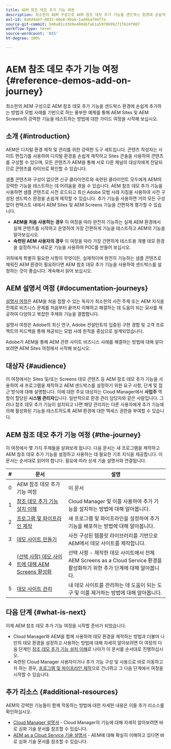 ```yaml
---
title: AEM 참조 데모 추가 기능 여정
description: 최소한의 AEM 구성으로 AEM 참조 데모 추가 기능을 샌드박스 환경에 손쉽게 추가하는 방법과 모범 사례를 기반으로 하는 풍부한 예제를 통해 AEM의 강력한 기능을 테스트하는 방법에 대한 가이드 여정을 시작해 보십시오.
exl-id: 8a6d4abf-0832-40e8-9ba6-1ad4ba794ffa
source-git-commit: 940a01cd3b9e4804bfab1a5970699271f624f087
workflow-type: tm+mt
source-wordcount: '855'
ht-degree: 100%

---
```


# AEM 참조 데모 추가 기능 여정 {#reference-demos-add-on-journey}

최소한의 AEM 구성으로 AEM 참조 데모 추가 기능을 샌드박스 환경에 손쉽게 추가하는 방법과 모범 사례를 기반으로 하는 풍부한 예제를 통해 AEM Sites 및 AEM Screens의 강력한 기능을 테스트하는 방법에 대한 가이드 여정을 시작해 보십시오.

## 소개 {#introduction}

AEM은 디지털 환경 제작 및 관리를 위한 강력한 도구 세트입니다. 콘텐츠 작성자는 사이트 편집기를 사용하여 디지털 환경을 손쉽게 제작하고 Sites 콘솔을 사용하여 콘텐츠를 구성할 수 있으며, 모든 콘텐츠가 AEM을 통해 서로 다른 채널의 대상자에게 전달되므로 콘텐츠를 라이브로 확인할 수 있습니다.

샘플 콘텐츠와 구성이 없으면 신규 클라이언트와 숙련된 클라이언트 모두에게 AEM의 강력한 기능을 테스트하는 데 어려움을 겪을 수 있습니다. AEM 참조 데모 추가 기능을 사용하면 샘플 콘텐츠로 사전 로드되고 최신 Adobe 모범 사례 지침을 사용하여 사전 구성된 샌드박스 환경을 손쉽게 제작할 수 있습니다. 추가 기능을 사용하면 거의 모든 구성 없이 컨텍스트 내에서 AEM Sites 및 AEM Screens 기능을 간편하게 평가할 수 있습니다.

* **AEM을 처음 사용하는 경우** 이 여정을 따라 완전히 기능하는 실제 AEM 환경에서 실제 콘텐츠를 시작하고 운영하여 가장 간편하게 기능을 테스트하고 AEM의 기능을 알아보십시오.
* **숙련된 AEM 사용자의 경우** 이 여정을 따라 가장 간편하게 테스트용 개별 데모 환경을 설정하거나 새로운 기능을 사용하여 POC를 만들어 보십시오.

귀하에게 특별히 필요한 사항이 무엇이든, 실제적이며 완전히 기능하는 샘플 콘텐츠로 채워진 AEM 환경이 필요하다면 AEM 참조 데모 추가 기능을 사용하여 샌드박스를 설정하는 것이 좋습니다. 계속해서 읽어 보십시오.

## AEM 설명서 여정 {#documentation-journeys}

[설명서 여정](/help/journey-documentation/documentation-journeys.md)은 AEM을 처음 접할 수 있는 독자가 최소한의 사전 주제 또는 AEM 지식을 전제로 비즈니스 문제를 처음부터 끝까지 이해하고 해결하는 데 도움이 되는 묘사를 제공하여 다양하고 복잡한 주제와 기능을 결합합니다.

설명서 여정은 Adobe의 최신 연구, Adobe 컨설턴트의 입증된 구현 경험 및 고객 프로젝트의 피드백을 통해 제공되는 모범 사례 원칙을 중심으로 설계되었습니다.

Adobe가 AEM을 통해 AEM 관련 사이트 비즈니스 사례를 해결하는 방법에 대해 알아보려면 AEM Sites 여정에서 시작해 보십시오.

## 대상자 {#audience}

이 여정에서는 Sites 및/또는 Screens 데모 콘텐츠 등 AEM 참조 데모 추가 기능을 사용하여 새 프로그램을 제작하고 AEM 샌드박스를 설정하기 위한 요구 사항, 단계 및 접근 방식에 대해 설명합니다. 이에 대한 주요 대상자는 Cloud Manager에서 **사업주** 역할이 할당된 **시스템 관리자**&#x200B;입니다. 일반적으로 환경 관리 담당자와 같은 사람입니다. 그러나 참조 데모 추가 기능이 설치되고 나면 해당 관리자는 다른 사용자에게 추가 기능에 의해 활성화된 기능을 테스트하도록 AEM 환경에 대한 액세스 권한을 부여할 수 있습니다.

## AEM 참조 데모 추가 기능 여정 {#the-journey}

이 여정에서 몇 가지 주제들을 살펴보게 됩니다. 다음 문서는 새 프로그램을 제작하고 AEM 참조 데모 추가 기능을 설정하고 사용하는 데 필요한 기초 지식을 제공합니다. 이 문서는 순서대로 읽어야 합니다. 필요에 따라 상세 기술 설명서와 연결됩니다.

| # | 문서 | 설명 |
|---|---|---|
| 0 | AEM 참조 데모 추가 기능 여정 | 이 문서 |
| 1 | [참조 데모 추가 기능 설치 이해](installation.md) | Cloud Manager 및 이를 사용하여 추가 기능을 설치하는 방법에 대해 알아봅니다. |
| 2 | [프로그램 및 파이프라인 제작](create-program.md) | 새 프로그램 및 파이프라인을 설정하여 추가 기능을 배포하는 방법에 대해 알아봅니다. |
| 3 | [데모 사이트 만들기](create-site.md) | 사전 구성된 템플릿 라이브러리를 기반으로 AEM에서 데모 사이트를 제작합니다. |
| 4 | [(선택 사항) 데모 사이트에 대해 AEM Screens 활성화](screens.md) | 선택 사항 - 제작한 데모 사이트에서 전체 AEM Screens as a Cloud Service 환경을 활성화하기 위한 추가 단계에 대해 알아봅니다. |
| 5 | [데모 사이트 관리](manage.md) | 내 데모 사이트를 관리하는 데 도움이 되는 도구 및 이를 제거하는 방법에 대해 알아봅니다. |

## 다음 단계 {#what-is-next}

이제 AEM 참조 데모 추가 기능 여정을 시작할 준비가 되었습니다.

* Cloud Manager와 AEM을 함께 사용하여 데모 환경을 제작하는 방법과 더불어 나만의 데모 환경을 설정하고 사용하는 방법에 대해 자세히 알아보려면 이 여정의 다음 단계인 [참조 데모 추가 기능 설치 이해](installation.md)로 나아가 이 문서를 순서대로 진행하십시오.
* 숙련된 Cloud Manager 사용자이거나 추가 기능 구성 및 사용으로 바로 이동하고자 하는 경우, [프로그램 및 파이프라인 제작](create-program.md)으로 건너뛰고 그 다음 단계에서 여정을 시작할 수 있습니다.

## 추가 리소스 {#additional-resources}

AEM의 강력한 기능들이 함께 작동하는 방법에 대한 자세한 내용은 이들 추가 리소스를 확인하십시오.

* [Cloud Manager 설명서](https://experienceleague.adobe.com/docs/experience-manager-cloud-service/onboarding/onboarding-concepts/cloud-manager-introduction.html) - Cloud Manager의 기능에 대해 자세히 알아보려면 바로 심화 기술 문서를 참조할 수 있습니다.
* [AEM as a Cloud Service 기술 설명서](https://experienceleague.adobe.com/docs/experience-manager-cloud-service.html) - AEM에 대해 확실히 이해하고 있다면 바로 심화 기술 문서를 참조할 수 있습니다.
